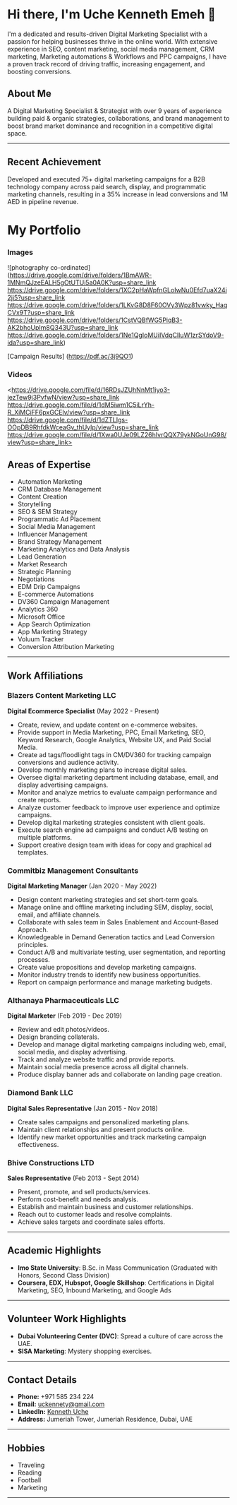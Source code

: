 # Hi there, I'm Uche Kenneth Emeh 👋
I'm a dedicated and results-driven Digital Marketing Specialist with a passion for helping businesses thrive in the online world. With extensive experience in SEO, content marketing, social media management, CRM marketing, Marketing automations & Workflows and PPC campaigns, I have a proven track record of driving traffic, increasing engagement, and boosting conversions.

## About Me
A Digital Marketing Specialist & Strategist with over 9 years of experience building paid & organic strategies, collaborations, and brand management to boost brand market dominance and recognition in a competitive digital space.

---

## Recent Achievement
Developed and executed 75+ digital marketing campaigns for a B2B technology company across paid search, display, and programmatic marketing channels, resulting in a 35% increase in lead conversions and 1M AED in pipeline revenue.

# My Portfolio
### Images
![photography co-ordinated](https://drive.google.com/drive/folders/1BmAWR-1MNmQJzeEALH5gOtUTUi5a0A0K?usp=share_link
https://drive.google.com/drive/folders/1XC2pHaWpfnGLoIwNu0Efd7uaX24i2jj5?usp=share_link
https://drive.google.com/drive/folders/1LKvG8D8F60OVy3Wpz81vwky_HaqCVx9T?usp=share_link
https://drive.google.com/drive/folders/1CstVQBfWG5PiqB3-AK2bhoUpIm8Q343U?usp=share_link
https://drive.google.com/drive/folders/1Ne1QgIoMUiIVdqClIuW1zrSYdoV9-ida?usp=share_link)

[Campaign Results]
(https://pdf.ac/3j9QO1)

### Videos
<https://drive.google.com/file/d/16RDsJZUhNnMt1iyo3-jezTew9j3PvfwN/view?usp=share_link
https://drive.google.com/file/d/1dM5iwm1C5iLrYh-R_XiMCiFF6pxGCElv/view?usp=share_link
https://drive.google.com/file/d/1dZTLIgs-OOpDB9RhfdkWceaGv_thUylp/view?usp=share_link
https://drive.google.com/file/d/1Xwa0UJe09LZ26hIvrQQX79ykNGoUnG98/view?usp=share_link>



## Areas of Expertise
- Automation Marketing
- CRM Database Management
- Content Creation
- Storytelling
- SEO & SEM Strategy
- Programmatic Ad Placement
- Social Media Management
- Influencer Management
- Brand Strategy Management
- Marketing Analytics and Data Analysis
- Lead Generation
- Market Research
- Strategic Planning
- Negotiations
- EDM Drip Campaigns
- E-commerce Automations
- DV360 Campaign Management
- Analytics 360
- Microsoft Office
- App Search Optimization
- App Marketing Strategy
- Voluum Tracker
- Conversion Attribution Marketing

---

## Work Affiliations
### Blazers Content Marketing LLC
**Digital Ecommerce Specialist** (May 2022 - Present)
- Create, review, and update content on e-commerce websites.
- Provide support in Media Marketing, PPC, Email Marketing, SEO, Keyword Research, Google Analytics, Website UX, and Paid Social Media.
- Create ad tags/floodlight tags in CM/DV360 for tracking campaign conversions and audience activity.
- Develop monthly marketing plans to increase digital sales.
- Oversee digital marketing department including database, email, and display advertising campaigns.
- Monitor and analyze metrics to evaluate campaign performance and create reports.
- Analyze customer feedback to improve user experience and optimize campaigns.
- Develop digital marketing strategies consistent with client goals.
- Execute search engine ad campaigns and conduct A/B testing on multiple platforms.
- Support creative design team with ideas for copy and graphical ad templates.

### Commitbiz Management Consultants
**Digital Marketing Manager** (Jan 2020 - May 2022)
- Design content marketing strategies and set short-term goals.
- Manage online and offline marketing including SEM, display, social, email, and affiliate channels.
- Collaborate with sales team in Sales Enablement and Account-Based Approach.
- Knowledgeable in Demand Generation tactics and Lead Conversion principles.
- Conduct A/B and multivariate testing, user segmentation, and reporting processes.
- Create value propositions and develop marketing campaigns.
- Monitor industry trends to identify new business opportunities.
- Report on campaign performance and manage marketing budgets.

### Althanaya Pharmaceuticals LLC
**Digital Marketer** (Feb 2019 - Dec 2019)
- Review and edit photos/videos.
- Design branding collaterals.
- Develop and manage digital marketing campaigns including web, email, social media, and display advertising.
- Track and analyze website traffic and provide reports.
- Maintain social media presence across all digital channels.
- Produce display banner ads and collaborate on landing page creation.

### Diamond Bank LLC
**Digital Sales Representative** (Jan 2015 - Nov 2018)
- Create sales campaigns and personalized marketing plans.
- Maintain client relationships and present products online.
- Identify new market opportunities and track marketing campaign effectiveness.

### Bhive Constructions LTD
**Sales Representative** (Feb 2013 - Sept 2014)
- Present, promote, and sell products/services.
- Perform cost-benefit and needs analysis.
- Establish and maintain business and customer relationships.
- Reach out to customer leads and resolve complaints.
- Achieve sales targets and coordinate sales efforts.

---

## Academic Highlights
- **Imo State University**: B.Sc. in Mass Communication (Graduated with Honors, Second Class Division)
- **Coursera, EDX, Hubspot, Google Skillshop**: Certifications in Digital Marketing, SEO, Inbound Marketing, and Google Ads

---

## Volunteer Work Highlights
- **Dubai Volunteering Center (DVC)**: Spread a culture of care across the UAE.
- **SISA Marketing**: Mystery shopping exercises.

---

## Contact Details
- **Phone:** +971 585 234 224
- **Email:** [uckennety@gmail.com](mailto:uckennety@gmail.com)
- **LinkedIn:** [Kenneth Uche](https://www.linkedin.com/in/kennethuche)
- **Address:** Jumeriah Tower, Jumeriah Residence, Dubai, UAE

---

## Hobbies
- Traveling
- Reading
- Football
- Marketing


---
